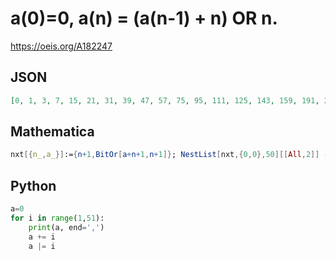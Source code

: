 # a\(0\)\=0, a\(n\) \= \(a\(n\-1\) \+ n\) OR n\.
https://oeis.org/A182247
## JSON
```JSON
[0, 1, 3, 7, 15, 21, 31, 39, 47, 57, 75, 95, 111, 125, 143, 159, 191, 209, 243, 279, 319, 341, 383, 407, 447, 473, 507, 543, 575, 605, 639, 671, 703, 737, 803, 871, 943, 1013, 1087, 1127, 1199, 1273, 1323, 1407, 1455, 1533]
```
## Mathematica
```Mathematica
nxt[{n_,a_}]:={n+1,BitOr[a+n+1,n+1]}; NestList[nxt,{0,0},50][[All,2]] (* _Harvey P. Dale_, Aug 16 2021 *)
```
## Python
```Python
a=0
for i in range(1,51):
    print(a, end=',')
    a += i
    a |= i
```
